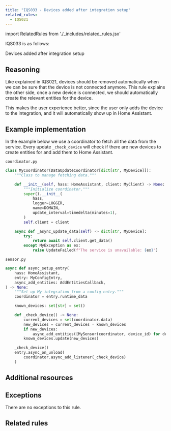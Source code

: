 ```yaml
---
title: "IQS033 - Devices added after integration setup"
related_rules:
  - IQS021
---
```

import RelatedRules from './_includes/related_rules.jsx'

IQS033 is as follows:

Devices added after integration setup

## Reasoning

Like explained in IQS021, devices should be removed automatically when we can be sure that the device is not connected anymore.
This rule explains the other side, once a new device is connected, we should automatically create the relevant entities for the device.

This makes the user experience better, since the user only adds the device to the integration, and it will automatically show up in Home Assistant.

## Example implementation

In the example below we use a coordinator to fetch all the data from the service.
Every update `_check_device` will check if there are new devices to create entities for and add them to Home Assistant.

`coordinator.py`
```python
class MyCoordinator(DataUpdateCoordinator[dict[str, MyDevice]]):
    """Class to manage fetching data."""

    def __init__(self, hass: HomeAssistant, client: MyClient) -> None:
        """Initialize coordinator."""
        super().__init__(
            hass,
            logger=LOGGER,
            name=DOMAIN,
            update_interval=timedelta(minutes=1),
        )
        self.client = client

    async def _async_update_data(self) -> dict[str, MyDevice]:
        try:
            return await self.client.get_data()
        except MyException as ex:
            raise UpdateFailed(f"The service is unavailable: {ex}")
```

`sensor.py`
```python
async def async_setup_entry(
    hass: HomeAssistant,
    entry: MyConfigEntry,
    async_add_entities: AddEntitiesCallback,
) -> None:
    """Set up My integration from a config entry."""
    coordinator = entry.runtime_data

    known_devices: set[str] = set()

    def _check_device() -> None:
        current_devices = set(coordinator.data)
        new_devices = current_devices - known_devices
        if new_devices:
            async_add_entities([MySensor(coordinator, device_id) for device_id in new_devices])
        known_devices.update(new_devices)

    _check_device()
    entry.async_on_unload(
        coordinator.async_add_listener(_check_device)
    )
```

## Additional resources


## Exceptions

There are no exceptions to this rule.

## Related rules

<RelatedRules relatedRules={frontMatter.related_rules}></RelatedRules>